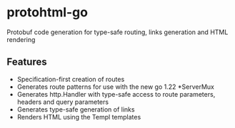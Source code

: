 # protohtml-go
Protobuf code generation for type-safe routing, links generation and HTML rendering

## Features
- Specification-first creation of routes
- Generates route patterns for use with the new go 1.22 *ServerMux
- Generates http.Handler with type-safe access to route parameters, headers and query parameters
- Generates type-safe generation of links
- Renders HTML using the Templ templates
